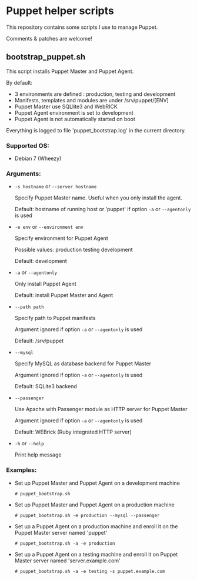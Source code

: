 # Puppet helper scripts

This repository contains some scripts I use to manage Puppet.

Comments & patches are welcome!

## bootstrap_puppet.sh

This script installs Puppet Master and Puppet Agent.

By default:
* 3 environments are defined : production, testing and development
* Manifests, templates and modules are under /srv/puppet/[ENV]
* Puppet Master use SQLlite3 and WebRICK
* Puppet Agent environment is set to development
* Puppet Agent is not automatically started on boot

Everything is logged to file 'puppet_bootstrap.log' in the current directory.

### Supported OS:
* Debian 7 (Wheezy)

### Arguments:

* `-s hostname` or `--server hostname`

  Specify Puppet Master name. Useful when you only install the agent.

  Default: hostname of running host or 'puppet' if option `-a` or `--agentonly` is used

* `-e env` or `--environment env`

  Specify environment for Puppet Agent

  Possible values: production testing development

  Default: development

* `-a` or `--agentonly`

  Only install Puppet Agent

  Default: install Puppet Master and Agent

* `--path path`

  Specify path to Puppet manifests

  Argument ignored if option `-a` or `--agentonly` is used

  Default: /srv/puppet

* `--mysql`

  Specify MySQL as database backend for Puppet Master

  Argument ignored if option `-a` or `--agentonly` is used

  Default: SQLite3 backend

* `--passenger`

  Use Apache with Passenger module as HTTP server for Puppet Master

  Argument ignored if option `-a` or `--agentonly` is used

  Default: WEBrick (Ruby integrated HTTP server)

* `-h` or `--help`

  Print help message

### Examples:
* Set up Puppet Master and Puppet Agent on a development machine

  `# puppet_bootstrap.sh`

* Set up Puppet Master and Puppet Agent on a production machine

  `# puppet_bootstrap.sh -e production --mysql --passenger`

* Set up a Puppet Agent on a production machine and enroll it on the Puppet Master server named 'puppet'

  `# puppet_bootstrap.sh -a -e production`

* Set up a Puppet Agent on a testing machine and enroll it on Puppet Master server named 'server.example.com'

  `# puppet_bootstrap.sh -a -e testing -s puppet.example.com`
